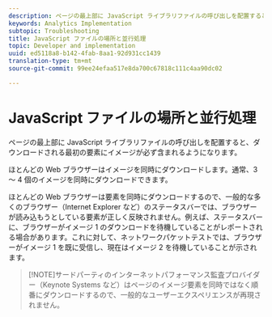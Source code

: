 ```yaml
---
description: ページの最上部に JavaScript ライブラリファイルの呼び出しを配置すると、ダウンロードされる最初の要素にイメージが必ず含まれるようになります。
keywords: Analytics Implementation
subtopic: Troubleshooting
title: JavaScript ファイルの場所と並行処理
topic: Developer and implementation
uuid: ed5118a8-b142-4fab-8aa1-92d931cc1439
translation-type: tm+mt
source-git-commit: 99ee24efaa517e8da700c67818c111c4aa90dc02

---
```



# JavaScript ファイルの場所と並行処理

ページの最上部に JavaScript ライブラリファイルの呼び出しを配置すると、ダウンロードされる最初の要素にイメージが必ず含まれるようになります。

ほとんどの Web ブラウザーはイメージを同時にダウンロードします。通常、3 ～ 4 個のイメージを同時にダウンロードできます。

ほとんどの Web ブラウザーは要素を同時にダウンロードするので、一般的な多くのブラウザー（Internet Explorer など）のステータスバーでは、ブラウザーが読み込もうとしている要素が正しく反映されません。例えば、ステータスバーに、ブラウザーがイメージ 1 のダウンロードを待機していることがレポートされる場合があります。これに対して、ネットワークパケットテストでは、ブラウザーがイメージ 1 を既に受信し、現在はイメージ 2 を待機していることが示されます。

> [!NOTE]サードパーティのインターネットパフォーマンス監査プロバイダー（Keynote Systems など）はページのイメージ要素を同時ではなく順番にダウンロードするので、一般的なユーザーエクスペリエンスが再現されません。

